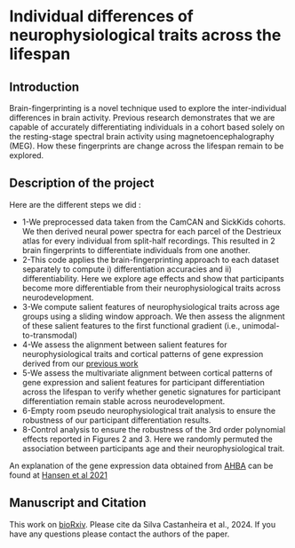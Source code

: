 # Individual differences of neurophysiological traits across the lifespan  

## Introduction

Brain-fingerprinting is a novel technique used to explore the inter-individual differences in brain activity. Previous research demonstrates that we are capable of accurately differentiating individuals in a cohort based solely on the resting-stage spectral brain activity using magnetoencephalography (MEG). How these fingerprints are change across the lifespan remain to be explored.

## Description of the project

Here are the different steps we did :

- 1-We preprocessed data taken from the CamCAN and SickKids cohorts. We then derived neural power spectra for each parcel of the Destrieux atlas for every individual from split-half recordings. This resulted in 2 brain fingerprints to differentiate individuals from one another. 
- 2-This code applies the brain-fingerprinting approach to each dataset separately to compute i) differentiation accuracies and ii) differentiability. Here we explore age effects and show that participants become more differentiable from their neurophysiological traits across neurodevelopment.
- 3-We compute salient features of neurophysiological traits across age groups using a sliding window approach. We then assess the alignment of these salient features to the first functional gradient (i.e., unimodal-to-transmodal)
- 4-We assess the alignment between salient features for neurophysiological traits and cortical patterns of gene expression derived from our [previous work](https://github.com/Epideixx/Fingerprints_Twins) 
- 5-We assess the multivariate alignment between cortical patterns of gene expression and salient features for participant differentiation across the lifespan to verify whether genetic signatures for participant differentiation remain stable across neurodevelopment. 
- 6-Empty room pseudo neurophysiological trait analysis to ensure the robustness of our participant differentiation results. 
- 8-Control analysis to ensure the robustness of the 3rd order polynomial effects reported in Figures 2 and 3. Here we randomly permuted the association between participants age and their neurophysiological trait.

An explanation of the gene expression data obtained from [AHBA](https://human.brain-map.org) can be found at [Hansen et al 2021](https://github.com/netneurolab/hansen_genescognition)


## Manuscript and Citation

This work on [bioRxiv](https://www.biorxiv.org/content/10.1101/2024.11.27.624077v1.abstract). Please cite da Silva Castanheira et al., 2024. If you have any questions please contact the authors of the paper.



